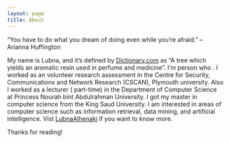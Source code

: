 ```yaml
---
layout: page
title: About
---
```


<p class="message">
  “You have to do what you dream of doing even while you’re afraid.” – Arianna Huffington
</p>

My name is Lubna, and it’s defined by [Dictionary.com](https://www.dictionary.com/) as “A tree which yields an aromatic resin used in perfume and medicine”. I’m person who . I worked as an volunteer research assessment in the Centre for Security, Communications and Network Research (CSCAN), Plymouth university. Also I worked as a lecturer ( part-time) in the Department of Computer Science at Princess Nourah  bint Abdulrahman University. I got my master in computer science from the King Saud University. I am interested in  areas of computer science such as information retrieval, data mining, and artificial intelligence. 
Vist [LubnaAlhenaki](https://sa.linkedin.com/in/lubna-alhenaki-2304a9191) if you want to know more.



Thanks for reading!
